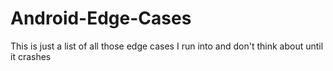 # Android-Edge-Cases
This is just a list of all those edge cases I run into and don't think about until it crashes
